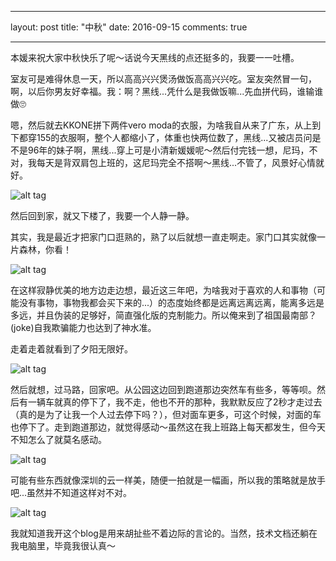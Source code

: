 -----
layout: post
title: "中秋"
date: 2016-09-15
comments: true

------

本媛来祝大家中秋快乐了呢～话说今天黑线的点还挺多的，我要一一吐槽。

室友可是难得休息一天，所以高高兴兴煲汤做饭高高兴兴吃。室友突然冒一句，啊，以后你男友好幸福。我：啊？黑线...凭什么是我做饭嘛...先血拼代码，谁输谁做🙄

嗯，然后就去KKONE拼下两件vero moda的衣服，为啥我自从来了广东，从上到下都穿155的衣服啊，整个人都缩小了，体重也快两位数了，黑线...又被店员问是不是96年的妹子啊，黑线...穿上可是小清新媛媛呢～然后付完钱一想，尼玛，不对，我每天是背双肩包上班的，这尼玛完全不搭啊～黑线...不管了，风景好心情就好。

![alt tag](http://raw.githubusercontent.com/tomatoiscoding/tomatoiscoding.github.io/master/assets/img/to/2066398915.jpg)

然后回到家，就又下楼了，我要一个人静一静。

其实，我是最近才把家门口逛熟的，熟了以后就想一直走啊走。家门口其实就像一片森林，你看！

![alt tag](http://raw.githubusercontent.com/tomatoiscoding/tomatoiscoding.github.io/master/assets/img/to/906873466.jpg)

在这样寂静优美的地方边走边想，最近这三年吧，为啥我对于喜欢的人和事物（可能没有事物，事物我都会买下来的...）的态度始终都是远离远离远离，能离多远是多远，并且伪装的足够好，简直强化版的克制能力。所以俺来到了祖国最南部？(joke)自我欺骗能力也达到了神水准。

走着走着就看到了夕阳无限好。

![alt tag](http://raw.githubusercontent.com/tomatoiscoding/tomatoiscoding.github.io/master/assets/img/to/1119937864.jpg)

然后就想，过马路，回家吧。从公园这边回到跑道那边突然车有些多，等等呗。然后有一辆车就真的停下了，我不走，他也不开的那种，我默默反应了2秒才走过去（真的是为了让我一个人过去停下吗？），但对面车更多，可这个时候，对面的车也停下了。走到跑道那边，就觉得感动～虽然这在我上班路上每天都发生，但今天不知怎么了就莫名感动。

![alt tag](http://raw.githubusercontent.com/tomatoiscoding/tomatoiscoding.github.io/master/assets/img/to/1320932316.jpg)

可能有些东西就像深圳的云一样美，随便一拍就是一幅画，所以我的策略就是放手吧...虽然并不知道这样对不对。

![alt tag](http://raw.githubusercontent.com/tomatoiscoding/tomatoiscoding.github.io/master/assets/img/to/1377858152.jpg)

我就知道我开这个blog是用来胡扯些不着边际的言论的。当然，技术文档还躺在我电脑里，毕竟我很认真～

